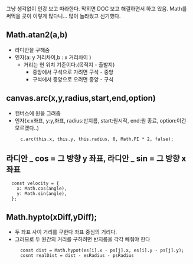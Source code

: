 그냥 생각없이 인강 보고 따라한다.
막히면 DOC 보고 해결하면서 하고 있음.
Math를 써먹을 곳이 이렇게 많다니... 많이 놀라웠고 신기했다.

## Math.atan2(a,b)

- 라디안을 구해줌
- 인자(a: y 거리차이,b : x 거리차이 )
  - 거리는 현 위치 기준이다.(목적지 - 출발지)
    - 중앙에서 구석으로 가려면 구석 - 중앙
    - 구석에서 중앙으로 오려면 중앙 - 구석

## canvas.arc(x,y,radius,start,end,option)

- 캔버스에 원을 그려줌
- 인자(x:x좌표, y:y,좌표, radius:반지름, start:원시작, end:원 종료, option:이건 모르겠다..)
  ```
    c.arc(this.x, this.y, this.radius, 0, Math.PI * 2, false);
  ```

## 라디안 _ cos = 그 방향 y 좌표, 라디안 _ sin = 그 방향 x 좌표

```
  const velocity = {
    x: Math.cos(angle),
    y: Math.sin(angle),
  };
```

## Math.hypto(xDiff,yDiff);

- 두 좌표 사이 거리를 구한다 좌표 중심의 거리다.
- 그러므로 두 원간의 거리를 구하려면 반지름을 각각 빼줘야 한다
  ```
    const dist = Math.hypot(es[i].x - ps[j].x, es[i].y - ps[j].y);
    cosnt realDist = dist - esRadius - psRadius
  ```
